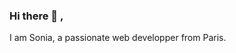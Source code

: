### Hi there 👋 ,

I am Sonia, a passionate web developper from Paris.

<!--
**chellabisonia/chellabisonia** is a ✨ _special_ ✨ repository because its `README.md` (this file) appears on your GitHub profile.

- 🔭 I’m currently studying at Ada Tech School in Paris
- 🌱 I’m currently learning ReactJS and React Native
- 🤔 I’m looking for an internship as a Front-end developper 
- 💬 Ask me about ...
- 📫 How to reach me: Message me on LinkedIn
- ⚡ Fun fact: ...
[![Brendan's GitHub stats](https://github-readme-stats.vercel.app/api?username=chellabisonia)](https://github.com/bltomlin/github-readme-stats)
-->

